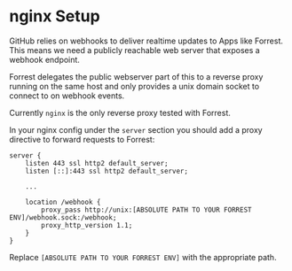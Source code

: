 nginx Setup
===========

GitHub relies on webhooks to deliver realtime updates to Apps like Forrest.
This means we need a publicly reachable web server that exposes a webhook
endpoint.

Forrest delegates the public webserver part of this to a reverse proxy running
on the same host and only provides a unix domain socket to connect to on webhook
events.

Currently `nginx` is the only reverse proxy tested with Forrest.

In your nginx config under the `server` section you should add a proxy directive
to forward requests to Forrest:

```
server {
    listen 443 ssl http2 default_server;
    listen [::]:443 ssl http2 default_server;

    ...

    location /webhook {
        proxy_pass http://unix:[ABSOLUTE PATH TO YOUR FORREST ENV]/webhook.sock:/webhook;
        proxy_http_version 1.1;
    }
}
```

Replace `[ABSOLUTE PATH TO YOUR FORREST ENV]` with the appropriate path.
